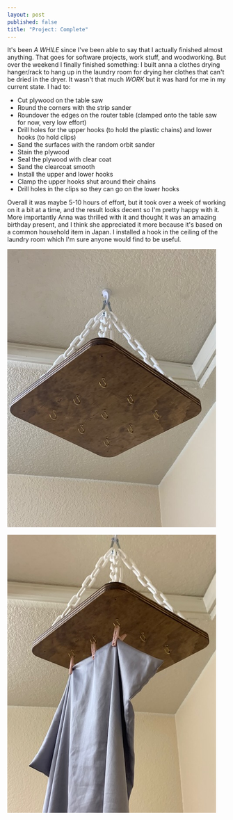```yaml
---
layout: post
published: false
title: "Project: Complete"
---
```


It's been *A WHILE* since I've been able to say that I actually finished almost anything. That goes for software projects, work stuff, and woodworking. But over the weekend I finally finished something: I built anna a clothes drying hanger/rack to hang up in the laundry room for drying her clothes that can't be dried in the dryer. It wasn't that much *WORK* but it was hard for me in my current state. I had to:

- Cut plywood on the table saw
- Round the corners with the strip sander
- Roundover the edges on the router table (clamped onto the table saw for now, very low effort)
- Drill holes for the upper hooks (to hold the plastic chains) and lower hooks (to hold clips)
- Sand the surfaces with the random orbit sander
- Stain the plywood
- Seal the plywood with clear coat
- Sand the clearcoat smooth
- Install the upper and lower hooks
- Clamp the upper hooks shut around their chains
- Drill holes in the clips so they can go on the lower hooks

Overall it was maybe 5-10 hours of effort, but it took over a week of working on it a bit at a time, and the result looks decent so I'm pretty happy with it. More importantly Anna was thrilled with it and thought it was an amazing birthday present, and I think she appreciated it more because it's based on a common household item in Japan. I installed a hook in the ceiling of the laundry room which I'm sure anyone would find to be useful. 

![First Photo of the Drying Rack](/images/rack1.jpg)

![Drying Rack with Pillowcase](/images/rack2.jpg)